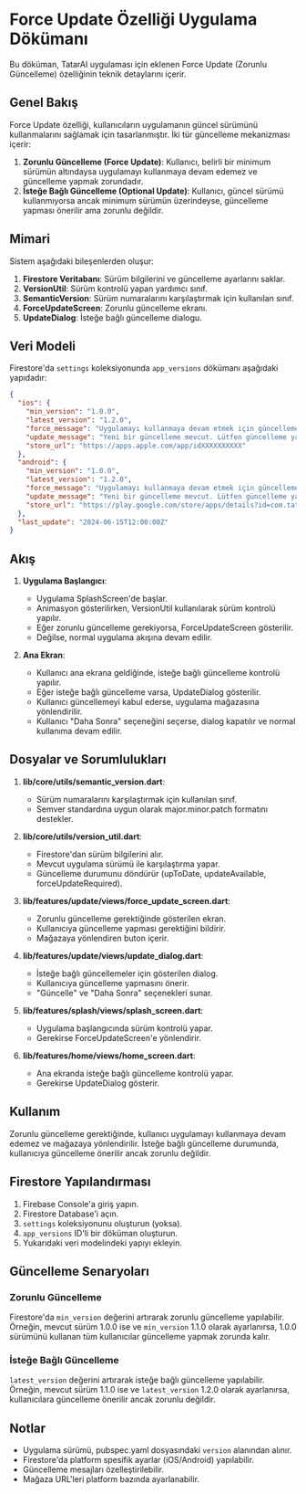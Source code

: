 # Force Update Özelliği Uygulama Dökümanı

Bu döküman, TatarAI uygulaması için eklenen Force Update (Zorunlu Güncelleme) özelliğinin teknik detaylarını içerir.

## Genel Bakış

Force Update özelliği, kullanıcıların uygulamanın güncel sürümünü kullanmalarını sağlamak için tasarlanmıştır. İki tür güncelleme mekanizması içerir:

1. **Zorunlu Güncelleme (Force Update)**: Kullanıcı, belirli bir minimum sürümün altındaysa uygulamayı kullanmaya devam edemez ve güncelleme yapmak zorundadır.
2. **İsteğe Bağlı Güncelleme (Optional Update)**: Kullanıcı, güncel sürümü kullanmıyorsa ancak minimum sürümün üzerindeyse, güncelleme yapması önerilir ama zorunlu değildir.

## Mimari

Sistem aşağıdaki bileşenlerden oluşur:

1. **Firestore Veritabanı**: Sürüm bilgilerini ve güncelleme ayarlarını saklar.
2. **VersionUtil**: Sürüm kontrolü yapan yardımcı sınıf.
3. **SemanticVersion**: Sürüm numaralarını karşılaştırmak için kullanılan sınıf.
4. **ForceUpdateScreen**: Zorunlu güncelleme ekranı.
5. **UpdateDialog**: İsteğe bağlı güncelleme dialogu.

## Veri Modeli

Firestore'da `settings` koleksiyonunda `app_versions` dökümanı aşağıdaki yapıdadır:

```json
{
  "ios": {
    "min_version": "1.0.0",
    "latest_version": "1.2.0",
    "force_message": "Uygulamayı kullanmaya devam etmek için güncelleme yapmanız gerekmektedir.",
    "update_message": "Yeni bir güncelleme mevcut. Lütfen güncelleme yapın.",
    "store_url": "https://apps.apple.com/app/idXXXXXXXXXX"
  },
  "android": {
    "min_version": "1.0.0",
    "latest_version": "1.2.0",
    "force_message": "Uygulamayı kullanmaya devam etmek için güncelleme yapmanız gerekmektedir.",
    "update_message": "Yeni bir güncelleme mevcut. Lütfen güncelleme yapın.",
    "store_url": "https://play.google.com/store/apps/details?id=com.tatarai.app"
  },
  "last_update": "2024-06-15T12:00:00Z"
}
```

## Akış

1. **Uygulama Başlangıcı**:
   - Uygulama SplashScreen'de başlar.
   - Animasyon gösterilirken, VersionUtil kullanılarak sürüm kontrolü yapılır.
   - Eğer zorunlu güncelleme gerekiyorsa, ForceUpdateScreen gösterilir.
   - Değilse, normal uygulama akışına devam edilir.

2. **Ana Ekran**:
   - Kullanıcı ana ekrana geldiğinde, isteğe bağlı güncelleme kontrolü yapılır.
   - Eğer isteğe bağlı güncelleme varsa, UpdateDialog gösterilir.
   - Kullanıcı güncellemeyi kabul ederse, uygulama mağazasına yönlendirilir.
   - Kullanıcı "Daha Sonra" seçeneğini seçerse, dialog kapatılır ve normal kullanıma devam edilir.

## Dosyalar ve Sorumlulukları

1. **lib/core/utils/semantic_version.dart**:
   - Sürüm numaralarını karşılaştırmak için kullanılan sınıf.
   - Semver standardına uygun olarak major.minor.patch formatını destekler.

2. **lib/core/utils/version_util.dart**:
   - Firestore'dan sürüm bilgilerini alır.
   - Mevcut uygulama sürümü ile karşılaştırma yapar.
   - Güncelleme durumunu döndürür (upToDate, updateAvailable, forceUpdateRequired).

3. **lib/features/update/views/force_update_screen.dart**:
   - Zorunlu güncelleme gerektiğinde gösterilen ekran.
   - Kullanıcıya güncelleme yapması gerektiğini bildirir.
   - Mağazaya yönlendiren buton içerir.

4. **lib/features/update/views/update_dialog.dart**:
   - İsteğe bağlı güncellemeler için gösterilen dialog.
   - Kullanıcıya güncelleme yapmasını önerir.
   - "Güncelle" ve "Daha Sonra" seçenekleri sunar.

5. **lib/features/splash/views/splash_screen.dart**:
   - Uygulama başlangıcında sürüm kontrolü yapar.
   - Gerekirse ForceUpdateScreen'e yönlendirir.

6. **lib/features/home/views/home_screen.dart**:
   - Ana ekranda isteğe bağlı güncelleme kontrolü yapar.
   - Gerekirse UpdateDialog gösterir.

## Kullanım

Zorunlu güncelleme gerektiğinde, kullanıcı uygulamayı kullanmaya devam edemez ve mağazaya yönlendirilir. İsteğe bağlı güncelleme durumunda, kullanıcıya güncelleme önerilir ancak zorunlu değildir.

## Firestore Yapılandırması

1. Firebase Console'a giriş yapın.
2. Firestore Database'i açın.
3. `settings` koleksiyonunu oluşturun (yoksa).
4. `app_versions` ID'li bir döküman oluşturun.
5. Yukarıdaki veri modelindeki yapıyı ekleyin.

## Güncelleme Senaryoları

### Zorunlu Güncelleme

Firestore'da `min_version` değerini artırarak zorunlu güncelleme yapılabilir. Örneğin, mevcut sürüm 1.0.0 ise ve `min_version` 1.1.0 olarak ayarlanırsa, 1.0.0 sürümünü kullanan tüm kullanıcılar güncelleme yapmak zorunda kalır.

### İsteğe Bağlı Güncelleme

`latest_version` değerini artırarak isteğe bağlı güncelleme yapılabilir. Örneğin, mevcut sürüm 1.1.0 ise ve `latest_version` 1.2.0 olarak ayarlanırsa, kullanıcılara güncelleme önerilir ancak zorunlu değildir.

## Notlar

- Uygulama sürümü, pubspec.yaml dosyasındaki `version` alanından alınır.
- Firestore'da platform spesifik ayarlar (iOS/Android) yapılabilir.
- Güncelleme mesajları özelleştirilebilir.
- Mağaza URL'leri platform bazında ayarlanabilir. 